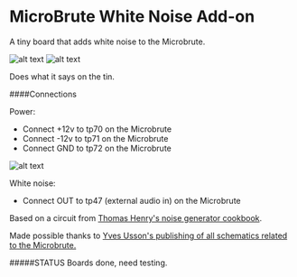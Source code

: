 # MicroBrute White Noise Add-on
A tiny board that adds white noise to the Microbrute. 

![alt text](https://github.com/gilberte666/MicroBrute-White-Noise-Add-on/blob/master/board%20rev1%20back.jpg?raw=true "Back of board rev 1")
![alt text](https://github.com/gilberte666/MicroBrute-White-Noise-Add-on/blob/master/board%20rev1%20front.jpg?raw=true "Front of board rev 1")

Does what it says on the tin.

####Connections

Power:
* Connect +12v to tp70 on the Microbrute
* Connect -12v to tp71 on the Microbrute
* Connect GND to tp72 on the Microbrute

![alt text](https://github.com/gilberte666/MicroBrute-White-Noise-Add-on/blob/master/powerconnections.jpg?raw=true "power connections")

White noise:
* Connect OUT to tp47 (external audio in) on the Microbrute

Based on a circuit from [Thomas Henry's noise generator cookbook](http://www.magsmoke.com/thomas_henry_books.asp).

Made possible thanks to [Yves Usson's publishing of all schematics related to the Microbrute.](http://hackabrute.yusynth.net/index_en.php)

#####STATUS
Boards done, need testing. 

 